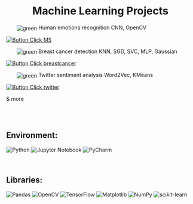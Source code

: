 <div align = center> 

# Machine Learning Projects

</div>

<div align=left> 

&emsp;&emsp;<img valign='middle' alt='green' src='https://readme-swatches.vercel.app/b4ff89?style=square&size=15'/> Human emotions recognition CNN, OpenCV

[![Button Click MS]][Link MS] 
  
</div>

<div align = left> 
  
&emsp;&emsp;<img valign='middle' alt='green' src='https://readme-swatches.vercel.app/f957ff?style=square&size=15'/> Breast cancer detection KNN, SGD, SVC, MLP, Gaussian

[![Button Click breastcancer]][Link breastcancer] 

</div>

<div align=left> 

&emsp;&emsp;<img valign='middle' alt='green' src='https://readme-swatches.vercel.app/7247ff?style=square&size=15'/> Twitter sentiment analysis Word2Vec, KMeans

[![Button Click twitter]][Link twitter]
  
</div>

& more

<!---------------------------------------------------------------------------->
[Button Click MS]: https://img.shields.io/badge/Click_Here_To_See_This_Project-b4ff89?style=for-the-badge&height=30
[Link MS]: https://github.com/gapself/machine-learning-projects/tree/main/image-recognition-projects/emotion-recognition-MA
[Button Click breastcancer]: https://img.shields.io/badge/Click_Here_To_See_This_Project-f957ff?style=for-the-badge&height=30
[Link breastcancer]: https://github.com/gapself/machine-learning-projects/blob/main/breast_cancer_classifiers.ipynb
[Button Click twitter]: https://img.shields.io/badge/Click_Here_To_See_This_Project-7247ff?style=for-the-badge&height=30
[Link twitter]: https://github.com/gapself/machine-learning-projects/blob/main/natural-language-processing-projects/covid_twitter_preprocessing.ipynb

<br>
<!---------------------------------------------------------------------------->

<!-- ## Fields:
<img valign='middle' alt='green' src='https://readme-swatches.vercel.app/E0FF33?style=circle&size=10'/> Computer Vision <br>
<img valign='middle' alt='pink' src='https://readme-swatches.vercel.app/FF3364?style=circle&size=10'/> NLP Natural Language Processing <br>
<img valign='middle' alt='green' src='https://readme-swatches.vercel.app/33FF93?style=circle&size=10'/> Data Analysis (Predictive Analytics) <br>
<img valign='middle' alt='green' src='https://readme-swatches.vercel.app/E0AAFF?style=circle&size=10'/> Machine Learning Algorithms <br>
&emsp;&emsp; <img valign='middle' alt='green' src='https://readme-swatches.vercel.app/C77DFF?style=circle&size=10'/> Supervised Learning I : Regressors, Classifiers and Trees<br> -->

<br>

## Environment:
![Python](https://img.shields.io/badge/python-3670A0?style=for-the-badge&logo=python&logoColor=ffdd54)
![Jupyter Notebook](https://img.shields.io/badge/jupyter-%23FA0F00.svg?style=for-the-badge&logo=jupyter&logoColor=white)
![PyCharm](https://img.shields.io/badge/pycharm-143?style=for-the-badge&logo=pycharm&logoColor=black&color=black&labelColor=green)

<br>

## Libraries:
![Pandas](https://img.shields.io/badge/pandas-%23150458.svg?style=for-the-badge&logo=pandas&logoColor=white)
![OpenCV](https://img.shields.io/badge/opencv-%23white.svg?style=for-the-badge&logo=opencv&logoColor=white)
![TensorFlow](https://img.shields.io/badge/TensorFlow-%23FF6F00.svg?style=for-the-badge&logo=TensorFlow&logoColor=white)
![Matplotlib](https://img.shields.io/badge/Matplotlib-%23ffffff.svg?style=for-the-badge&logo=Matplotlib&logoColor=black)
![NumPy](https://img.shields.io/badge/numpy-%23013243.svg?style=for-the-badge&logo=numpy&logoColor=white)
![scikit-learn](https://img.shields.io/badge/scikit--learn-%23F7931E.svg?style=for-the-badge&logo=scikit-learn&logoColor=white)
